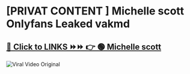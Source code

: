 
 # [PRIVAT CONTENT ] Michelle scott Onlyfans Leaked vakmd

## <h2><a href="https://clipsfans.com/Michelle_scott&ref=git">🔗 Click to LINKS ⏩⏩ 👉 🟢 Michelle scott </a></h2>

<a href="https://clipsfans.com/Michelle_scott&ref=git" rel="nofollow" data-target="animated-image.originalLink"><img src="https://i.ibb.co.com/xMMVF88/686577567.gif" alt="Viral Video Original" style="max-width: 100%; display: inline-block;" data-target="animated-image.originalImage"></a>

